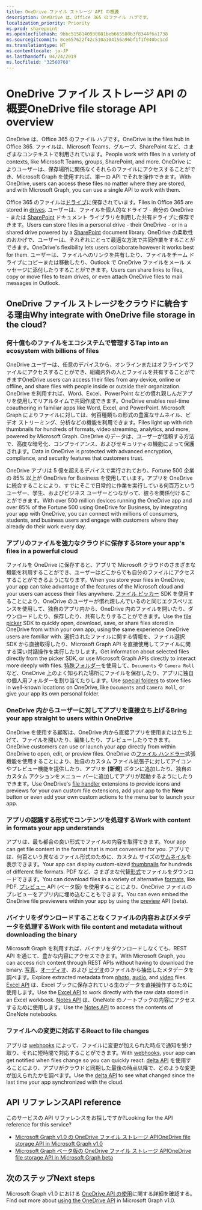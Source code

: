 ```yaml
---
title: OneDrive ファイル ストレージ API の概要
description: OneDrive は、Office 365 のファイル ハブです。
localization_priority: Priority
ms.prod: sharepoint
ms.openlocfilehash: 9bbc5158140930081beb665580b3f8344f6a1738
ms.sourcegitcommit: 0ce657622f42c510a104156a96bf1f1f040bc1cd
ms.translationtype: HT
ms.contentlocale: ja-JP
ms.lasthandoff: 04/24/2019
ms.locfileid: "32560768"
---
```

# <a name="onedrive-file-storage-api-overview"></a><span data-ttu-id="86d20-103">OneDrive ファイル ストレージ API の概要</span><span class="sxs-lookup"><span data-stu-id="86d20-103">OneDrive file storage API overview</span></span>

<span data-ttu-id="86d20-104">OneDrive は、Office 365 のファイル ハブです。</span><span class="sxs-lookup"><span data-stu-id="86d20-104">OneDrive is the files hub in Office 365.</span></span>
<span data-ttu-id="86d20-105">ファイルは、Microsoft Teams、グループ、SharePoint など、さまざまなコンテキストで利用されています。</span><span class="sxs-lookup"><span data-stu-id="86d20-105">People work with files in a variety of contexts, like Microsoft Teams, groups, SharePoint, and more.</span></span>
<span data-ttu-id="86d20-106">OneDrive によりユーザーは、保存場所に関係なくそれらのファイルにアクセスすることができ、Microsoft Graph を使用すれば、単一の API でそれを操作できます。</span><span class="sxs-lookup"><span data-stu-id="86d20-106">With OneDrive, users can access these files no matter where they are stored, and with Microsoft Graph, you can use a single API to work with them.</span></span>

<span data-ttu-id="86d20-107">Office 365 のファイルは[ドライブ][Drive API]に保存されています。</span><span class="sxs-lookup"><span data-stu-id="86d20-107">Files in Office 365 are stored in [drives][Drive API].</span></span>
<span data-ttu-id="86d20-108">ユーザーは、ファイルを個人的なドライブ - 自分の OneDrive - または [SharePoint][] ドキュメント ライブラリを利用した共有ドライブに保存できます。</span><span class="sxs-lookup"><span data-stu-id="86d20-108">Users can store files in a personal drive - their OneDrive - or in a shared drive powered by a [SharePoint][] document library.</span></span>
<span data-ttu-id="86d20-109">OneDrive の柔軟性のおかげで、ユーザーは、それぞれにとって最適な方法で共同作業をすることができます。</span><span class="sxs-lookup"><span data-stu-id="86d20-109">OneDrive's flexibility lets users collaborate however it works best for them.</span></span>
<span data-ttu-id="86d20-110">ユーザーは、ファイルへのリンクを共有したり、ファイルをチーム ドライブにコピーまたは移動したり、Outlook で OneDrive ファイルをメール メッセージに添付したりすることができます。</span><span class="sxs-lookup"><span data-stu-id="86d20-110">Users can share links to files, copy or move files to team drives, or even attach OneDrive files to mail messages in Outlook.</span></span>

## <a name="why-integrate-with-onedrive-file-storage-in-the-cloud"></a><span data-ttu-id="86d20-111">OneDrive ファイル ストレージをクラウドに統合する理由</span><span class="sxs-lookup"><span data-stu-id="86d20-111">Why integrate with OneDrive file storage in the cloud?</span></span>

### <a name="tap-into-an-ecosystem-with-billions-of-files"></a><span data-ttu-id="86d20-112">何十億ものファイルをエコシステムで管理する</span><span class="sxs-lookup"><span data-stu-id="86d20-112">Tap into an ecosystem with billions of files</span></span>

<span data-ttu-id="86d20-113">OneDrive ユーザーは、任意のデバイスから、オンラインまたはオフラインでファイルにアクセスすることができ、組織内外の人とファイルを共有することができます</span><span class="sxs-lookup"><span data-stu-id="86d20-113">OneDrive users can access their files from any device, online or offline, and share files with people inside or outside their organization.</span></span>
<span data-ttu-id="86d20-114">OneDrive を利用すれば、Word、Excel、PowerPoint などの慣れ親しんだアプリを使用してリアルタイムで共同作成できます。</span><span class="sxs-lookup"><span data-stu-id="86d20-114">OneDrive enables real-time coauthoring in familiar apps like Word, Excel, and PowerPoint.</span></span>
<span data-ttu-id="86d20-115">Microsoft Graph によりファイルに対しては、何百種類もの形式の豊富なサムネイル、ビデオ ストリーミング、分析などの機能を利用できます。</span><span class="sxs-lookup"><span data-stu-id="86d20-115">Files light up with rich thumbnails for hundreds of formats, video streaming, analytics, and more, powered by Microsoft Graph.</span></span>
<span data-ttu-id="86d20-116">OneDrive のデータは、ユーザーが信頼する方法で、高度な暗号化、コンプライアンス、およびセキュリティの機能によって保護されます。</span><span class="sxs-lookup"><span data-stu-id="86d20-116">Data in OneDrive is protected with advanced encryption, compliance, and security features that customers trust.</span></span>

<span data-ttu-id="86d20-117">OneDrive アプリは 5 億を超えるデバイスで実行されており、Fortune 500 企業の 85% 以上が OneDrive for Business を使用しています。アプリを OneDrive に統合することにより、すでにそこで日常的に作業を実行している何百万というユーザー、学生、およびビジネス ユーザーとつながって、彼らを関係付けることができます。</span><span class="sxs-lookup"><span data-stu-id="86d20-117">With over 500 million devices running the OneDrive app and over 85% of the Fortune 500 using OneDrive for Business, by integrating your app with OneDrive, you can connect with millions of consumers, students, and business users and engage with customers where they already do their work every day.</span></span>

### <a name="store-your-apps-files-in-a-powerful-cloud"></a><span data-ttu-id="86d20-118">アプリのファイルを強力なクラウドに保存する</span><span class="sxs-lookup"><span data-stu-id="86d20-118">Store your app's files in a powerful cloud</span></span>

<span data-ttu-id="86d20-119">ファイルを OneDrive に保存すると、アプリで Microsoft クラウドのさまざまな機能を利用することができ、ユーザーはどこからでも自分のファイルにアクセスすることができるようになります。</span><span class="sxs-lookup"><span data-stu-id="86d20-119">When you store your files in OneDrive, your app can take advantage of the features of the Microsoft cloud and your users can access their files anywhere.</span></span>
<span data-ttu-id="86d20-120">[ファイル ピッカー][] SDK を使用することにより、OneDrive のユーザーが慣れ親しんでいるのと同じエクスペリエンスを使用して、独自のアプリ内から、OneDrive 内のファイルを開いたり、ダウンロードしたり、保存したり、共有したりすることができます。</span><span class="sxs-lookup"><span data-stu-id="86d20-120">Use the [file picker][] SDK to quickly open, download, save, or share files stored in OneDrive from within your own app, using the same experience OneDrive users are familiar with.</span></span>
<span data-ttu-id="86d20-121">選択されたファイルに関する情報を、ファイル選択 SDK から直接取得したり、Microsoft Graph API を直接使用してファイルに関する深い対話操作を実行したりします。</span><span class="sxs-lookup"><span data-stu-id="86d20-121">Get information about selected files directly from the picker SDK, or use Microsoft Graph APIs directly to interact more deeply with files.</span></span>
<span data-ttu-id="86d20-122">[特殊フォルダー][]を使用して、`Documents` や `Camera Roll` など、OneDrive 上のよく知られた場所にファイルを保存したり、アプリに独自の個人用フォルダーを割り当てたりします。</span><span class="sxs-lookup"><span data-stu-id="86d20-122">Use [special folders][] to store files in well-known locations on OneDrive, like `Documents` and `Camera Roll`, or give your app its own personal folder.</span></span>

### <a name="bring-your-app-straight-to-users-within-onedrive"></a><span data-ttu-id="86d20-123">OneDrive 内からユーザーに対してアプリを直接立ち上げる</span><span class="sxs-lookup"><span data-stu-id="86d20-123">Bring your app straight to users within OneDrive</span></span>

<span data-ttu-id="86d20-124">OneDrive を使用する顧客は、OneDrive 内から直接アプリを使用または立ち上げて、ファイルを開いたり、編集したり、プレビューしたりできます。</span><span class="sxs-lookup"><span data-stu-id="86d20-124">OneDrive customers can use or launch your app directly from within OneDrive to open, edit, or preview files.</span></span>
<span data-ttu-id="86d20-125">OneDrive の[ファイル ハンドラー][]拡張機能を使用することにより、独自のカスタム ファイル拡張子に対してアイコンやプレビュー機能を提供したり、アプリを **[新規]** ボタンに追加したり、独自のカスタム アクションをメニュー バーに追加してアプリが起動するようにしたりできます。</span><span class="sxs-lookup"><span data-stu-id="86d20-125">Use OneDrive's [file handler][] extensions to provide icons and previews for your own custom file extensions, add your app to the **New** button or even add your own custom actions to the menu bar to launch your app.</span></span>

### <a name="work-with-content-in-formats-your-app-understands"></a><span data-ttu-id="86d20-126">アプリの認識する形式でコンテンツを処理する</span><span class="sxs-lookup"><span data-stu-id="86d20-126">Work with content in formats your app understands</span></span>

<span data-ttu-id="86d20-127">アプリは、最も都合の良い形式でファイルの内容を取得できます。</span><span class="sxs-lookup"><span data-stu-id="86d20-127">Your app can get file content in the format that is most convenient for you.</span></span>
<span data-ttu-id="86d20-128">アプリでは、何百という異なるファイル形式のために、カスタム サイズの[サムネイル][]を表示できます。</span><span class="sxs-lookup"><span data-stu-id="86d20-128">Your app can display custom-sized [thumbnails][] for hundreds of different file formats.</span></span>
<span data-ttu-id="86d20-129">PDF など、さまざまな代替[形式][]でファイルをダウンロードできます。</span><span class="sxs-lookup"><span data-stu-id="86d20-129">You can download files in a variety of alternative [formats][], like PDF.</span></span>
<span data-ttu-id="86d20-130">[プレビュー][] API (ベータ版) を使用することにより、OneDrive ファイルのプレビューをアプリ内に埋め込むこともできます。</span><span class="sxs-lookup"><span data-stu-id="86d20-130">You can even embed the OneDrive file previewers within your app by using the [preview][] API (beta).</span></span>

### <a name="work-with-file-content-and-metadata-without-downloading-the-binary"></a><span data-ttu-id="86d20-131">バイナリをダウンロードすることなくファイルの内容およびメタデータを処理する</span><span class="sxs-lookup"><span data-stu-id="86d20-131">Work with file content and metadata without downloading the binary</span></span>

<span data-ttu-id="86d20-132">Microsoft Graph を利用すれば、バイナリをダウンロードしなくても、REST API を通じて、豊かな内容にアクセスできます。</span><span class="sxs-lookup"><span data-stu-id="86d20-132">With Microsoft Graph, you can access rich content through REST APIs without having to download the binary.</span></span>
<span data-ttu-id="86d20-133">[写真][]、[オーディオ][]、および [ビデオ][]のファイルから抽出したメタデータを調べます。</span><span class="sxs-lookup"><span data-stu-id="86d20-133">Explore extracted metadata from [photo][], [audio][], and [video][] files.</span></span>
<span data-ttu-id="86d20-134">[Excel API][] は、Excel ブックに保存されている生のデータを直接操作するために使用します。</span><span class="sxs-lookup"><span data-stu-id="86d20-134">Use the [Excel API][] to work directly with the raw data stored in an Excel workbook.</span></span>
<span data-ttu-id="86d20-135">[Notes API][] は、OneNote のノートブックの内容にアクセスするために使用します。</span><span class="sxs-lookup"><span data-stu-id="86d20-135">Use the [Notes API][] to access the contents of OneNote notebooks.</span></span>

### <a name="react-to-file-changes"></a><span data-ttu-id="86d20-136">ファイルへの変更に対応する</span><span class="sxs-lookup"><span data-stu-id="86d20-136">React to file changes</span></span>

<span data-ttu-id="86d20-137">アプリは [webhooks][] によって、ファイルに変更が加えられた時点で通知を受け取り、それに短時間で対応することができます。</span><span class="sxs-lookup"><span data-stu-id="86d20-137">With [webhooks][], your app can get notified when files change so you can quickly react.</span></span>
<span data-ttu-id="86d20-138">[delta API][] を使用することにより、アプリがクラウドと同期した最後の時点以降で、どのような変更が加えられたかを調べます。</span><span class="sxs-lookup"><span data-stu-id="86d20-138">Use the [delta API][] to see what changed since the last time your app synchronized with the cloud.</span></span>

## <a name="api-reference"></a><span data-ttu-id="86d20-139">API リファレンス</span><span class="sxs-lookup"><span data-stu-id="86d20-139">API reference</span></span>
<span data-ttu-id="86d20-140">このサービスの API リファレンスをお探しですか?</span><span class="sxs-lookup"><span data-stu-id="86d20-140">Looking for the API reference for this service?</span></span>

- [<span data-ttu-id="86d20-141">Microsoft Graph v1.0 の OneDrive ファイル ストレージ API</span><span class="sxs-lookup"><span data-stu-id="86d20-141">OneDrive file storage API in Microsoft Graph v1.0</span></span>](/graph/api/resources/onedrive?view=graph-rest-1.0)
- [<span data-ttu-id="86d20-142">Microsoft Graph ベータ版の OneDrive ファイル ストレージ API</span><span class="sxs-lookup"><span data-stu-id="86d20-142">OneDrive file storage API in Microsoft Graph beta</span></span>](/graph/api/resources/onedrive?view=graph-rest-beta)

## <a name="next-steps"></a><span data-ttu-id="86d20-143">次のステップ</span><span class="sxs-lookup"><span data-stu-id="86d20-143">Next steps</span></span>

<span data-ttu-id="86d20-144">Microsoft Graph v1.0 における [OneDrive API の使用][Drive API]に関する詳細を確認する。</span><span class="sxs-lookup"><span data-stu-id="86d20-144">Find out more about [using the OneDrive API][Drive API] in Microsoft Graph v1.0.</span></span>

[SharePoint]: sharepoint-concept-overview.md
[ファイル ピッカー]: https://dev.onedrive.com/sdk/js-v72/js-picker-overview.htm
[file picker]: https://dev.onedrive.com/sdk/js-v72/js-picker-overview.htm
[ファイル ハンドラー]: https://docs.microsoft.com/onedrive/developer/file-handlers
[file handler]: https://docs.microsoft.com/onedrive/developer/file-handlers
[特殊フォルダー]: /graph/api/drive-get-specialfolder?view=graph-rest-1.0
[special folders]: /graph/api/drive-get-specialfolder?view=graph-rest-1.0
[メモ API]: integrate-with-onenote.md
[Notes API]: integrate-with-onenote.md
[Excel API]: /graph/api/resources/excel?view=graph-rest-1.0
[REST API]: /graph/api/resources/onedrive?view=graph-rest-1.0
[delta API]: /graph/api/driveitem-delta?view=graph-rest-1.0
[ビデオ]: /graph/api/resources/video?view=graph-rest-1.0
[video]: /graph/api/resources/video?view=graph-rest-1.0
[写真]: /graph/api/resources/photo?view=graph-rest-1.0
[photo]: /graph/api/resources/photo?view=graph-rest-1.0
[オーディオ]: /graph/api/resources/audio?view=graph-rest-1.0
[audio]: /graph/api/resources/audio?view=graph-rest-1.0
[形式]: /graph/api/driveitem-get-content-format?view=graph-rest-1.0
[formats]: /graph/api/driveitem-get-content-format?view=graph-rest-1.0
[サムネイル]: /graph/api/driveitem-list-thumbnails?view=graph-rest-1.0
[thumbnails]: /graph/api/driveitem-list-thumbnails?view=graph-rest-1.0
[プレビュー]: /graph/api/driveitem-preview?view=graph-rest-beta
[preview]: /graph/api/driveitem-preview?view=graph-rest-beta
[webhooks]: /graph/api/resources/webhooks?view=graph-rest-1.0
[Drive API]: /graph/api/resources/onedrive?view=graph-rest-1.0
